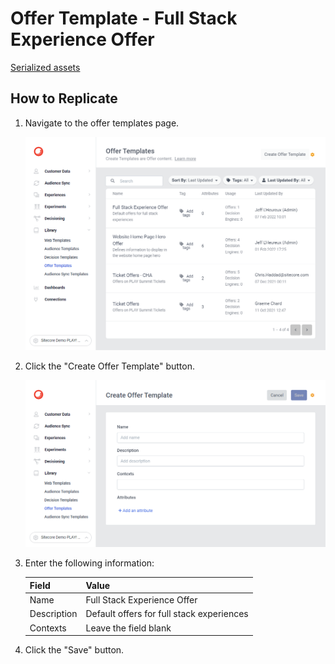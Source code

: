 # Offer Template - Full Stack Experience Offer

[Serialized assets](/demo/experience/personalize/library/offerTemplates/Full%20Stack%20Experience%20Offer)

## How to Replicate

1. Navigate to the offer templates page.

   ![Offer Templates page](/docs/cdp-personalize/library/offerTemplates/Offer-templates.png)

2. Click the "Create Offer Template" button.

   ![Create Offer Template](/docs/cdp-personalize/library/offerTemplates/Create.png)

3. Enter the following information:

   |Field|Value|
   |-|-|
   |Name|Full Stack Experience Offer|
   |Description|Default offers for full stack experiences|
   |Contexts|Leave the field blank|

4. Click the "Save" button.
